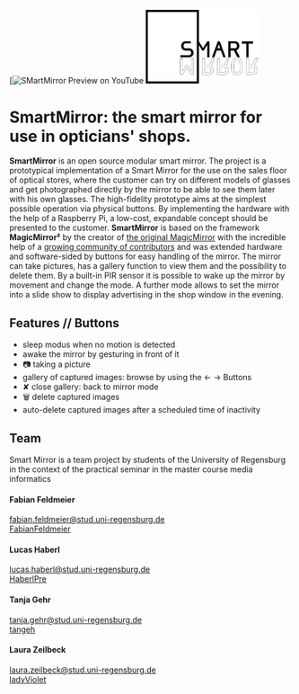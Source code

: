 [![SMartMirror Preview on YouTube](https://www.youtube.com/watch?v=nZDgbsyzHV8)
<img src="images/SmartMirrorLogo100dpi.png" alt="drawing" width="200"/>

# SmartMirror: the smart mirror for use in opticians' shops.

**SmartMirror** is an open source modular smart mirror. The project is a prototypical implementation of a Smart Mirror for the use on the sales floor of optical stores, where the customer can try on different models of glasses and get photographed directly by the mirror to be able to see them later with his own glasses. The high-fidelity prototype aims at the simplest possible operation via physical buttons. By implementing the hardware with the help of a Raspberry Pi, a low-cost, expandable concept should be presented to the customer. **SmartMirror** is based on the framework **MagicMirror²** by the creator of [the original MagicMirror](https://michaelteeuw.nl/tagged/magicmirror) with the incredible help of a [growing community of contributors](https://github.com/MichMich/MagicMirror/graphs/contributors) and was extended hardware and software-sided by buttons for easy handling of the mirror. The mirror can take pictures, has a gallery function to view them and the possibility to delete them. By a built-in PIR sensor it is possible to wake up the mirror by movement and change the mode. A further mode allows to set the mirror into a slide show to display advertising in the shop window in the evening.

## Features // Buttons

- sleep modus when no motion is detected
- awake the mirror by gesturing in front of it
- 📷 taking a picture
- gallery of captured images: browse by using the  ← → Buttons
- ✘ close gallery: back to mirror mode
- 🗑️ delete captured images
- auto-delete captured images after a scheduled time of inactivity

## Team

Smart Mirror is a team project by students of the University of Regensburg in the context of the practical seminar in the master course media informatics

#### Fabian Feldmeier
fabian.feldmeier@stud.uni-regensburg.de<br>
[FabianFeldmeier](https://github.com/FabianFeldmeier)<br>

#### Lucas Haberl
lucas.haberl@stud.uni-regensburg.de<br>
[HaberlPre](https://github.com/HaberlPre)<br>


#### Tanja Gehr
tanja.gehr@stud.uni-regensburg.de<br>
[tangeh](https://github.com/tangeh)<br>

#### Laura Zeilbeck
laura.zeilbeck@stud.uni-regensburg.de<br>
[ladyViolet](https://github.com/ladyViolet)<br>
